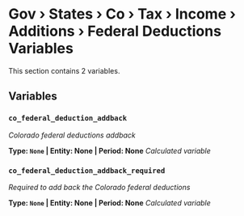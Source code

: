 # Gov › States › Co › Tax › Income › Additions › Federal Deductions Variables

This section contains 2 variables.

## Variables

### `co_federal_deduction_addback`
*Colorado federal deductions addback*

**Type: `None` | Entity: None | Period: None**
*Calculated variable*

### `co_federal_deduction_addback_required`
*Required to add back the Colorado federal deductions*

**Type: `None` | Entity: None | Period: None**
*Calculated variable*
